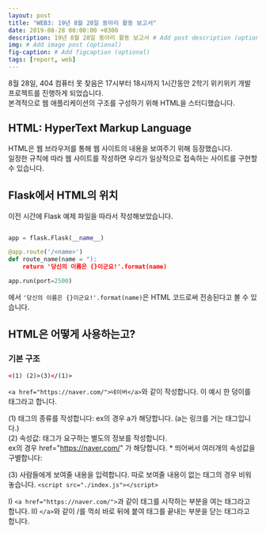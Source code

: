 ```yaml
---
layout: post
title: "WEB3: 19년 8월 28일 동아리 활동 보고서"
date: 2019-08-28 00:00:00 +0300
description: 19년 8월 28일 동아리 활동 보고서 # Add post description (optional)
img: # Add image post (optional)
fig-caption: # Add figcaption (optional)
tags: [report, web]
---
```


8월 28일, 404 컴퓨터 못 찾음은 17시부터 18시까지 1시간동안 2학기 위키위키 개발 프로젝트를 진행하게 되었습니다.  
본격적으로 웹 애플리케이션의 구조를 구성하기 위해 HTML을 스터디했습니다.

## HTML: HyperText Markup Language
HTML은 웹 브라우저를 통해 웹 사이트의 내용을 보여주기 위해 등장했습니다.  
일정한 규칙에 따라 웹 사이트를 작성하면 우리가 일상적으로 접속하는 사이트를 구현할 수 있습니다.

## Flask에서 HTML의 위치
이전 시간에 Flask 예제 파일을 따라서 작성해보았습니다.

```python

app = flask.Flask(__name__)

@app.route('/<name>')
def route_name(name = "):
    return '당신의 이름은 {}이군요!'.format(name)

app.run(port=2500)
```

에서 `'당신의 이름은 {}이군요!'.format(name)`은 HTML 코드로써 전송된다고 볼 수 있습니다.

## HTML은 어떻게 사용하는고?
### 기본 구조
```html
<(1) (2)>(3)</(1)>
```

`<a href="https://naver.com/">네이버</a>`와 같이 작성합니다. 이 예시 한 덩이를 태그라고 합니다.

(1) 태그의 종류를 작성합니다: ex의 경우 a가 해당합니다. (a는 링크를 거는 태그입니다.)  
(2) 속성값: 태그가 요구하는 별도의 정보를 작성합니다.  
	ex의 경우 href="https://naver.com/" 가 해당합니다.
	* 띄어써서 여러개의 속성값을 구별합니다: <p class="text" id="section-2">
(3) 사람들에게 보여줄 내용을 입력합니다. 따로 보여줄 내용이 없는 태그의 경우 비워놓습니다.
	`<script src="./index.js"></script>`

I) `<a href="https://naver.com/">`과 같이 태그를 시작하는 부분을 여는 태그라고 합니다.
II) `</a>`와 같이 /를 꺽쇠 바로 뒤에 붙여 태그를 끝내는 부분을 닫는 태그라고 합니다.